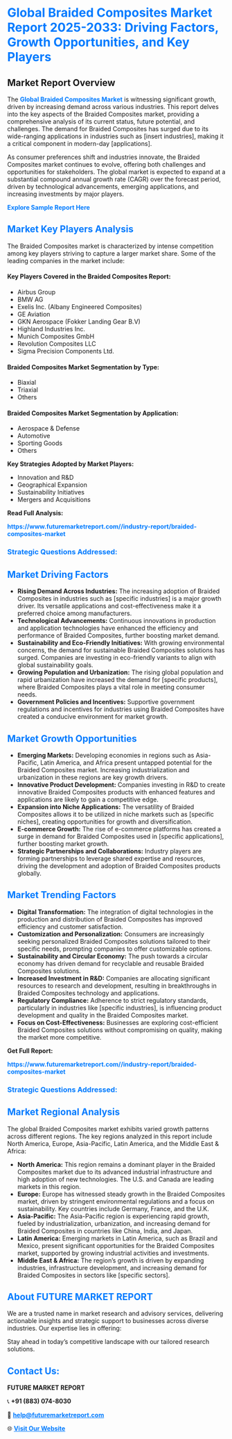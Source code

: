 <h1 style="color: #007BFF;">Global Braided Composites Market Report 2025-2033: Driving Factors, Growth Opportunities, and Key Players</h1>

<section id="overview">
<h2>Market Report Overview</h2>
<p>The <a href="https://www.futuremarketreport.com//industry-report/braided-composites-market" style="color: #007BFF; text-decoration: none;"><strong>Global Braided Composites Market</strong></a> is witnessing significant growth, driven by increasing demand across various industries. This report delves into the key aspects of the Braided Composites market, providing a comprehensive analysis of its current status, future potential, and challenges. The demand for Braided Composites has surged due to its wide-ranging applications in industries such as [insert industries], making it a critical component in modern-day [applications].</p>
<p>As consumer preferences shift and industries innovate, the Braided Composites market continues to evolve, offering both challenges and opportunities for stakeholders. The global market is expected to expand at a substantial compound annual growth rate (CAGR) over the forecast period, driven by technological advancements, emerging applications, and increasing investments by major players.</p>
</section>

<section id="overview">
<p><a href="https://www.futuremarketreport.com//request-sample/reportId=60456" style="color: #007BFF; text-decoration: none;"><strong>Explore Sample Report Here</strong></a></p>
</section>

<section id="key-players">
<h2 style="color: #007BFF;">Market Key Players Analysis</h2>
<p>The Braided Composites market is characterized by intense competition among key players striving to capture a larger market share. Some of the leading companies in the market include:</p>
<h4>Key Players Covered in the Braided Composites Report:</h4>
<ul><li>Airbus Group</li><li>BMW AG</li><li>Exelis Inc. (Albany Engineered Composites)</li><li>GE Aviation</li><li>GKN Aerospace (Fokker Landing Gear B.V)</li><li>Highland Industries Inc.</li><li>Munich Composites GmbH</li><li>Revolution Composites LLC</li><li>Sigma Precision Components Ltd.</li></ul>
<h4>Braided Composites Market Segmentation by Type:</h4>
<ul><li>Biaxial</li><li>Triaxial</li><li>Others</li></ul>

<h4>Braided Composites Market Segmentation by Application:</h4>
<ul><li>Aerospace &amp; Defense</li><li>Automotive</li><li>Sporting Goods</li><li>Others</li></ul>
<p><strong>Key Strategies Adopted by Market Players:</strong></p>
<ul>
<li>Innovation and R&D</li>
<li>Geographical Expansion</li>
<li>Sustainability Initiatives</li>
<li>Mergers and Acquisitions</li>
</ul>
</section>

<section>
<p><strong>Read Full Analysis: </strong></p><a href="https://www.futuremarketreport.com//industry-report/braided-composites-market" style="color: #007BFF; text-decoration: none;"><strong>https://www.futuremarketreport.com//industry-report/braided-composites-market</strong></a>
<h3 style="color: #007BFF;">Strategic Questions Addressed:</h3>
</section>

<section id="driving-factors">
<h2 style="color: #007BFF;">Market Driving Factors</h2>
<ul>
<li><strong>Rising Demand Across Industries:</strong> The increasing adoption of Braided Composites in industries such as [specific industries] is a major growth driver. Its versatile applications and cost-effectiveness make it a preferred choice among manufacturers.</li>
<li><strong>Technological Advancements:</strong> Continuous innovations in production and application technologies have enhanced the efficiency and performance of Braided Composites, further boosting market demand.</li>
<li><strong>Sustainability and Eco-Friendly Initiatives:</strong> With growing environmental concerns, the demand for sustainable Braided Composites solutions has surged. Companies are investing in eco-friendly variants to align with global sustainability goals.</li>
<li><strong>Growing Population and Urbanization:</strong> The rising global population and rapid urbanization have increased the demand for [specific products], where Braided Composites plays a vital role in meeting consumer needs.</li>
<li><strong>Government Policies and Incentives:</strong> Supportive government regulations and incentives for industries using Braided Composites have created a conducive environment for market growth.</li>
</ul>
</section>

<section id="growth-opportunities">
<h2 style="color: #007BFF;">Market Growth Opportunities</h2>
<ul>
<li><strong>Emerging Markets:</strong> Developing economies in regions such as Asia-Pacific, Latin America, and Africa present untapped potential for the Braided Composites market. Increasing industrialization and urbanization in these regions are key growth drivers.</li>
<li><strong>Innovative Product Development:</strong> Companies investing in R&D to create innovative Braided Composites products with enhanced features and applications are likely to gain a competitive edge.</li>
<li><strong>Expansion into Niche Applications:</strong> The versatility of Braided Composites allows it to be utilized in niche markets such as [specific niches], creating opportunities for growth and diversification.</li>
<li><strong>E-commerce Growth:</strong> The rise of e-commerce platforms has created a surge in demand for Braided Composites used in [specific applications], further boosting market growth.</li>
<li><strong>Strategic Partnerships and Collaborations:</strong> Industry players are forming partnerships to leverage shared expertise and resources, driving the development and adoption of Braided Composites products globally.</li>
</ul>
</section>

<section id="trending-factors">
<h2 style="color: #007BFF;">Market Trending Factors</h2>
<ul>
<li><strong>Digital Transformation:</strong> The integration of digital technologies in the production and distribution of Braided Composites has improved efficiency and customer satisfaction.</li>
<li><strong>Customization and Personalization:</strong> Consumers are increasingly seeking personalized Braided Composites solutions tailored to their specific needs, prompting companies to offer customizable options.</li>
<li><strong>Sustainability and Circular Economy:</strong> The push towards a circular economy has driven demand for recyclable and reusable Braided Composites solutions.</li>
<li><strong>Increased Investment in R&D:</strong> Companies are allocating significant resources to research and development, resulting in breakthroughs in Braided Composites technology and applications.</li>
<li><strong>Regulatory Compliance:</strong> Adherence to strict regulatory standards, particularly in industries like [specific industries], is influencing product development and quality in the Braided Composites market.</li>
<li><strong>Focus on Cost-Effectiveness:</strong> Businesses are exploring cost-efficient Braided Composites solutions without compromising on quality, making the market more competitive.</li>
</ul>
</section>

<section>
<p><strong>Get Full Report: </strong></p><a href="https://www.futuremarketreport.com//industry-report/braided-composites-market" style="color: #007BFF; text-decoration: none;"><strong>https://www.futuremarketreport.com//industry-report/braided-composites-market</strong></a>
<h3 style="color: #007BFF;">Strategic Questions Addressed:</h3>
</section>


<section id="regional-analysis">
<h2 style="color: #007BFF;">Market Regional Analysis</h2>
<p>The global Braided Composites market exhibits varied growth patterns across different regions. The key regions analyzed in this report include North America, Europe, Asia-Pacific, Latin America, and the Middle East & Africa:</p>
<ul>
<li><strong>North America:</strong> This region remains a dominant player in the Braided Composites market due to its advanced industrial infrastructure and high adoption of new technologies. The U.S. and Canada are leading markets in this region.</li>
<li><strong>Europe:</strong> Europe has witnessed steady growth in the Braided Composites market, driven by stringent environmental regulations and a focus on sustainability. Key countries include Germany, France, and the U.K.</li>
<li><strong>Asia-Pacific:</strong> The Asia-Pacific region is experiencing rapid growth, fueled by industrialization, urbanization, and increasing demand for Braided Composites in countries like China, India, and Japan.</li>
<li><strong>Latin America:</strong> Emerging markets in Latin America, such as Brazil and Mexico, present significant opportunities for the Braided Composites market, supported by growing industrial activities and investments.</li>
<li><strong>Middle East & Africa:</strong> The region’s growth is driven by expanding industries, infrastructure development, and increasing demand for Braided Composites in sectors like [specific sectors].</li>
</ul>
</section>

<footer>
<h2 style="color: #007BFF;">About FUTURE MARKET REPORT</h2>
<p>We are a trusted name in market research and advisory services, delivering actionable insights and strategic support to businesses across diverse industries. Our expertise lies in offering:</p>

<p>Stay ahead in today’s competitive landscape with our tailored research solutions.</p>

<h2 style="color: #007BFF;">Contact Us:</h2>
<p><strong>FUTURE MARKET REPORT</strong></p>
<p>📞 <strong>+91 (883) 074-8030</strong></p>
<p>📧 <strong><a href="mailto:help@futuremarketreport.com" style="color: #007BFF;">help@futuremarketreport.com</a></strong></p>
<p>🌐 <strong><a href="https://www.futuremarketreport.com/" style="color: #007BFF;">Visit Our Website</a></strong></p>
</footer>